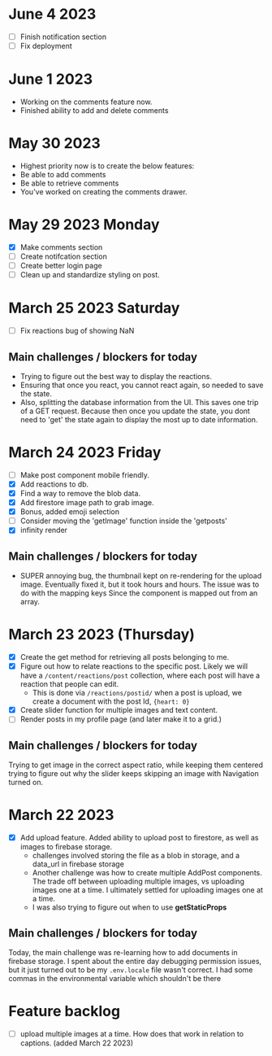 # June 4 2023
- [ ] Finish notification section
- [ ] Fix deployment
# June 1 2023
- Working on the comments feature now. 
- Finished ability to add and delete comments
# May 30 2023
- Highest priority now is to create the below features: 
- Be able to add comments
- Be able to retrieve comments
- You've worked on creating the comments drawer. 
# May 29 2023 Monday
- [x] Make comments section
- [ ] Create notifcation section
- [ ] Create better login page
- [ ] Clean up and standardize styling on post.
# March 25 2023 Saturday
- [ ] Fix reactions bug of showing NaN



## Main challenges / blockers for today
* Trying to figure out the best way to display the reactions. 
* Ensuring that once you react, you cannot react again, so needed to save the state. 
* Also, splitting the database information from the UI. This saves one trip of a GET request. Because then once you update the state, you dont need to 'get' the state again to display the most up to date information. 
# March 24 2023 Friday
- [ ] Make post component mobile friendly.
- [x] Add reactions to db.
- [x] Find a way to remove the blob  data. 
- [x] Add firestore image path to grab image.
- [x] Bonus, added emoji selection
- [ ] Consider moving the 'getImage' 
function inside the 'getposts'
- [x] infinity render
## Main challenges / blockers for today
* SUPER annoying bug, the thumbnail kept on re-rendering for the upload image. Eventually fixed it, but it took hours and hours. The issue was to do with the mapping keys Since the component is mapped out from an array. 

# March 23 2023 (Thursday)
- [x] Create the get method for retrieving all posts belonging to me. 
- [x] Figure out how to relate reactions to the specific post. Likely we will have a `/content/reactions/post` collection, where each post will have a reaction that people can edit.
  - This is done via `/reactions/postid/`
  when a post is upload, we create a document with the post Id, `{heart: 0}`
- [x] Create slider function for multiple images and text content.  
- [ ] Render posts in my profile page (and later make it to a grid.)
## Main challenges / blockers for today
Trying to get image in the correct aspect ratio, while keeping them centered
trying to figure out why the slider keeps skipping an image with Navigation turned on.

# March 22 2023
- [x] Add upload feature. Added ability to upload post to firestore, as well as images to firebase storage. 
  - challenges involved storing the file as a blob in storage, and a data_url in firebase storage
  - Another challenge was how to create multiple AddPost components. The trade off between uploading multiple images, vs uploading images one at a time. I ultimately settled for uploading images one at a time. 
  - I was also trying to figure out when to use <b>getStaticProps</b>

## Main challenges / blockers for today

Today, the main challenge was re-learning how to add documents in firebase storage. I spent about the entire day debugging permission issues, but it just turned out to be my `.env.locale` file wasn't correct. I had some commas in the environmental variable which shouldn't be there

# Feature backlog
- [ ] upload multiple images at a time. How does that work in relation to captions. (added March 22 2023)